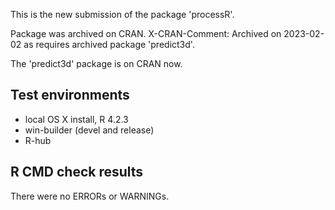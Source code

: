 This is the new submission of the package 'processR'. 

Package was archived on CRAN.
X-CRAN-Comment: Archived on 2023-02-02 as requires archived package
    'predict3d'.

The 'predict3d' package is on CRAN now.

## Test environments
* local OS X install, R 4.2.3
* win-builder (devel and release)
* R-hub

## R CMD check results
There were no ERRORs or WARNINGs.


